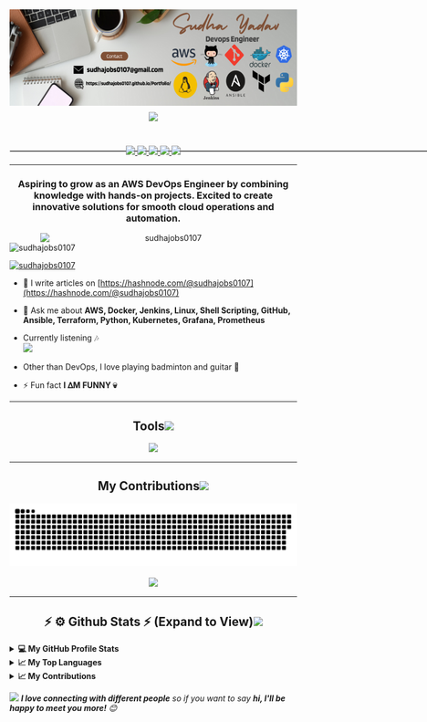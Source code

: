 <img align="right" src="https://github.com/sudhajobs0107/sudhajobs0107/blob/main/banner.png" />
<h1 align="center">
    <img src="https://readme-typing-svg.herokuapp.com/?font=Righteous&size=35&center=true&vCenter=true&width=500&height=70&duration=4000&lines=नमस्ते+(Namaste)+🙏🏻;+I'm+Sudha+Yadav😎!!!;"/>
    
</h1>


<br>
<div align="center"> 
  <a href="mailto:sudhajobs0107@gmail.com">
    <img src="https://img.shields.io/badge/Gmail-333333?style=for-the-badge&logo=gmail&logoColor=red" />
  </a>
  <a href="https://www.linkedin.com/in/sudha-yadav-11703029b" target="_blank">
    <img src="https://img.shields.io/badge/LinkedIn-0077B5?style=for-the-badge&logo=linkedin&logoColor=white" target="_blank" />
  </a>
  <a href="https://sudhajobs0107.github.io/Portfolio/" target="_blank">
     <img src="https://img.shields.io/badge/Portfolio-FF5722?style=for-the-badge&logo=todoist&logoColor=white" target="_blank" />
  </a>
    <a href="https://twitter.com/SudhaYadav0107" target="_blank">
     <img src="https://img.shields.io/badge/Twitter-FF5722?style=for-the-badge&logo=twitter&logoColor=white" target="_blank" />
  </a>
    <a href="https://hashnode.com/@sudhayadav" target="_blank">
     <img src="https://img.shields.io/badge/Hashnode-FF5722?style=for-the-badge&logo=hashnode&logoColor=white" target="_blank" />
  </a>
</div>
<hr/>

<h3 align="center">Aspiring to grow as an AWS DevOps Engineer by combining knowledge with hands-on projects. Excited to create innovative solutions for smooth cloud operations and automation. </h3>
<p align="center">
  <img align="right" alt="sudhajobs0107" width="450" src="https://user-images.githubusercontent.com/99302089/233880071-f3571db1-de31-4c90-a8b8-fb5eeab94a6a.gif" />
</p>


<p align="left"> <img src="https://komarev.com/ghpvc/?username=sudhajobs0107&label=Profile%20views&color=0e75b6&style=flat" alt="sudhajobs0107" /> </p>

<p align="left"> <a href="https://twitter.com/sudhajobs0107" target="blank"><img src="https://img.shields.io/twitter/follow/sudhajobs0107?logo=twitter&style=for-the-badge" alt="sudhajobs0107" /></a> </p>

- 📝 I write articles on [https://hashnode.com/@sudhajobs0107](https://hashnode.com/@sudhajobs0107)

- 💬 Ask me about **AWS, Docker, Jenkins, Linux, Shell Scripting, GitHub, Ansible, Terraform, Python, Kubernetes, Grafana, Prometheus**

- <summary>Currently listening 🎶</summary><a href="https://spotify-github-profile.kittinanx.com/api/view?uid=31yffca2qvi2ym6ezjn7ynlxnr6u&redirect=true" target="_blank"><img src="https://spotify-github-profile.kittinanx.com/api/view?uid=31yffca2qvi2ym6ezjn7ynlxnr6u&cover_image=true&theme=novatorem"/></a>
</details>

- Other than DevOps, I love playing badminton and guitar 🎸

- ⚡ Fun fact **I ᐃM FUNNY 💀**
 <hr/>
<h2 align="center">Tools<img src="https://media.giphy.com/media/WUlplcMpOCEmTGBtBW/giphy.gif" width="50"></h2>

<div align="center">
    <img src="https://skillicons.dev/icons?i=aws,docker,jenkins,git,github,kubernetes,grafana,prometheus,terraform,ansible,python,linux,bash scripting" />
</div>

<hr/>

<div align="center">
  <h2>My Contributions<img src="https://media.giphy.com/media/xUA7aZeLE2e0P7Znz2/giphy.gif" width="40"></h2>
  <img alt="snake eating my contributions" src="https://raw.githubusercontent.com/sudhajobs0107/sudhajobs0107/output/github-contribution-grid-snake.svg" />
  <br/>
    <br/>
    <img src="https://boards.holopin.io/sudhajobs0107" />
    <br />
</div>
<hr/>

<h2 align="center">⚡ ⚙️ Github Stats ⚡ (Expand to View)<img src="https://media.giphy.com/media/VgCDAzcKvsR6OM0uWg/giphy.gif" width="50"></h2>
  
 <details>
  <summary><b>💻 My GitHub Profile Stats</b></summary>
   
<p>&nbsp;<img align="center" src="http://github-profile-summary-cards.vercel.app/api/cards/stats?username=sudhajobs0107&theme=2077" alt="sudhajobs0107" /></p>

</details>

  <details>
  <summary><b>📈 My Top Languages</b></summary>

<p><img align="left" src="http://github-profile-summary-cards.vercel.app/api/cards/repos-per-language?username=sudhajobs0107&theme=aura" alt="sudhajobs0107" 
  <p><img align="center" src="http://github-profile-summary-cards.vercel.app/api/cards/most-commit-language?username=sudhajobs0107&theme=aura" alt="sudhajobs0107" /></p>
</details> 

  </details>
    <details>
  <summary><b>📈 My Contributions</b></summary>
   
<p>&nbsp;<img align="center" src="http://github-profile-summary-cards.vercel.app/api/cards/profile-details?username=sudhajobs0107&theme=great_gatsby" alt="sudhajobs0107" /></p>
 

</details>

 
   
<img src="https://media.giphy.com/media/LnQjpWaON8nhr21vNW/giphy.gif" width="60"> <em><b>I love connecting with different people</b> so if you want to say <b>hi, I'll be happy to meet you more!</b> 😊</em>

</div>
<hr style="border: 1px solid #ccc; width: 1000%; margin: -1000px 0;">
</div>

<h2 align="center"> ✍ Random Quote<img src="https://media.giphy.com/media/v1.Y2lkPTc5MGI3NjExZHFlZWVtNDdncDNwNG95ajNsN2VjZGVvcmVnNDgwb25ndDg0encyeSZlcD12MV9pbnRlcm5hbF9naWZfYnlfaWQmY3Q9cw/13uVRPZugrYG69eNt4/giphy.gif" width="50"></h2>

<div align="center">
  <img src="https://quotes-github-readme.vercel.app/api?type=horizontal&theme=radical" height="200" alt="Random Quotes" />
</div>
<hr style="border: -100px solid #ccc; width: 500%; margin: -500px 0;">

<h2 align="center"> 💰 If you like what i do, you can help me by Donating<img src="https://media.giphy.com/media/v1.Y2lkPTc5MGI3NjExdGMweTA5ZDQ5aWpndXpxOWxvb2NxajZoaTZrYWxyODIzeTFrcDR3cCZlcD12MV9pbnRlcm5hbF9naWZfYnlfaWQmY3Q9cw/S5iZ24l4FR2S9bhshe/giphy.gif" width="50"></h2>

<div align="center">
  <a href="https://www.buymeacoffee.com/sudhajobs0107" target="_blank"><img src="https://cdn.buymeacoffee.com/buttons/v2/default-red.png" alt="Buy Me A Coffee" width="150" ></a>
  <h2><img src="https://media.giphy.com/media/v1.Y2lkPTc5MGI3NjExejhiOXd2eHA4cnc2MjVhY2VwaG9iMjNyenNiOHRsYmd5bDU2cWllNyZlcD12MV9pbnRlcm5hbF9naWZfYnlfaWQmY3Q9cw/llVO9lI6H4UWOAN1NY/giphy.gif" width="100"></h2>
</div>

<div align="center">

### Show some ❤️ by starring some of the repositories!!!
<p align="center"><a href="https://git.io/typing-svg"><img src="https://readme-typing-svg.demolab.com?font=monoscope&weight=500&size=30&duration=3000&pause=800&color=60F74D&background=5A56FF00&center=true&vCenter=true&width=435&lines=Thanks%2C+You're+Awesome+😍" alt="Typing SVG" /></a></p>
